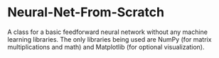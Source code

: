 # Neural-Net-From-Scratch
A class for a basic feedforward neural network without any machine learning libraries. The only libraries being used are NumPy (for matrix multiplications and math) and Matplotlib (for optional visualization).
